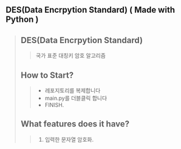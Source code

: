 ## <b>DES(Data Encrpytion Standard) ( Made with Python )</b>

> ## DES(Data Encrpytion Standard)
>
> > 국가 표준 대칭키 암호 알고리즘
>
> ## How to Start?
>
> > -   레포지토리를 복제합니다<br/>
> > -   main.py를 더블클릭 합니다<br/>
> > -   FINISH.<br/>
>
> ## What features does it have?
>
> > 1.  입력한 문자열 암호화.
